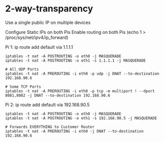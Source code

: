 # 2-way-transparency
Use a single public IP on multiple devices

Configure Static IPs on both Pis
Enable routing on both Pis (echo 1 > /proc/sys/net/ipv4/ip_forward)

Pi 1:
	ip route add default via 1.1.1.1

	iptables -t nat -A POSTROUTING -o eth0 -j MASQUERADE
	iptables -t nat -A POSTROUTING -o eth1 -s 1.1.1.1 -j MASQUERADE

	# All UDP Ports
	iptables -t nat -A PREROUTING -i eth0 -p udp -j DNAT --to-destination 192.168.90.6

	# Some TCP Ports
	iptables -t nat -A PREROUTING -i eth0 -p tcp -m multiport ! --dport 8081,8082 -j DNAT --to-destination 192.168.90.6

Pi 2:
	ip route add default via 192.168.90.5

	iptables -t nat -A POSTROUTING -o eth0 -j MASQUERADE
	iptables -t nat -A POSTROUTING -o eth1 -s 192.168.90.5 -j MASQUERADE

	# Forwards EVERYTHING to Customer Router
	iptables -t nat -A PREROUTING -i eth0 -j DNAT --to-destination 192.168.90.6

